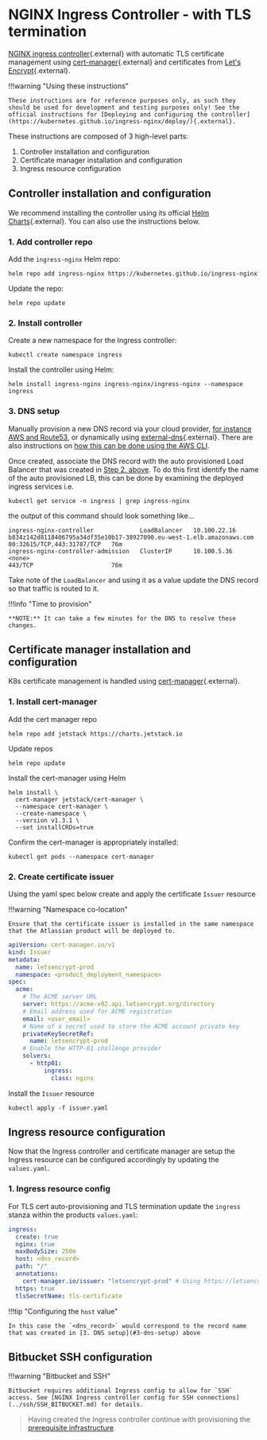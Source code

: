 # NGINX Ingress Controller - with TLS termination
[NGINX ingress controller](https://kubernetes.github.io/ingress-nginx/){.external} with automatic TLS certificate management using [cert-manager](https://cert-manager.io/docs/){.external} and certificates from [Let's Encrypt](https://letsencrypt.org/){.external}.

!!!warning "Using these instructions" 

    These instructions are for reference purposes only, as such they should be used for development and testing purposes only! See the official instructions for [Deploying and configuring the controller](https://kubernetes.github.io/ingress-nginx/deploy/){.external}.

These instructions are composed of 3 high-level parts:

1. Controller installation and configuration
2. Certificate manager installation and configuration
3. Ingress resource configuration

## Controller installation and configuration
We recommend installing the controller using its official [Helm Charts](https://github.com/kubernetes/ingress-nginx/tree/master/charts/ingress-nginx){.external}. You can also use the instructions below.

### 1. Add controller repo
Add the `ingress-nginx` Helm repo:
```shell
helm repo add ingress-nginx https://kubernetes.github.io/ingress-nginx
```
Update the repo:
```shell
helm repo update
```

### 2. Install controller
Create a new namespace for the Ingress controller:
```shell
kubectl create namespace ingress
```
Install the controller using Helm:
```shell
helm install ingress-nginx ingress-nginx/ingress-nginx --namespace ingress
```

### 3. DNS setup
Manually provision a new DNS record via your cloud provider, [for instance AWS and Route53](https://docs.aws.amazon.com/Route53/latest/DeveloperGuide/routing-to-elb-load-balancer.html), or dynamically using [external-dns](https://github.com/kubernetes-sigs/external-dns){.external}. There are also instructions on [how this can be done using the AWS CLI](DNS.md).

Once created, associate the DNS record with the auto provisioned Load Balancer that was created in [Step 2. above](#2-install-controller). To do this first identify the name of the auto provisioned LB, this can be done by examining the deployed ingress services i.e.
```shell
kubectl get service -n ingress | grep ingress-nginx
```
the output of this command should look something like...
```shell
ingress-nginx-controller             LoadBalancer   10.100.22.16    b834z142d8118406795a34df35e10b17-38927090.eu-west-1.elb.amazonaws.com   80:32615/TCP,443:31787/TCP   76m
ingress-nginx-controller-admission   ClusterIP      10.100.5.36     <none>                                                                  443/TCP                      76m
```
Take note of the `LoadBalancer` and using it as a value update the DNS record so that traffic is routed to it.

!!!info "Time to provision"

    **NOTE:** It can take a few minutes for the DNS to resolve these changes.

## Certificate manager installation and configuration
K8s certificate management is handled using [cert-manager](https://cert-manager.io/){.external}.

### 1. Install cert-manager
Add the cert manager repo
```shell
helm repo add jetstack https://charts.jetstack.io
```

Update repos
```shell
helm repo update
```

Install the cert-manager using Helm
```shell
helm install \
  cert-manager jetstack/cert-manager \
  --namespace cert-manager \
  --create-namespace \
  --version v1.3.1 \
  --set installCRDs=true
```

Confirm the cert-manager is appropriately installed:
```shell
kubectl get pods --namespace cert-manager
```

### 2. Create certificate issuer
Using the yaml spec below create and apply the certificate `Issuer` resource

!!!warning "Namespace co-location"

    Ensure that the certificate issuer is installed in the same namespace that the Atlassian product will be deployed to.

```yaml
apiVersion: cert-manager.io/v1
kind: Issuer
metadata:
  name: letsencrypt-prod
  namespace: <product_deployment_namespace>
spec:
  acme:
    # The ACME server URL
    server: https://acme-v02.api.letsencrypt.org/directory
    # Email address used for ACME registration
    email: <user_email>
    # Name of a secret used to store the ACME account private key
    privateKeySecretRef:
      name: letsencrypt-prod
    # Enable the HTTP-01 challenge provider
    solvers:
      - http01:
          ingress:
            class: nginx
```
Install the `Issuer` resource
```shell
kubectl apply -f issuer.yaml
```

## Ingress resource configuration
Now that the Ingress controller and certificate manager are setup the Ingress resource can be configured accordingly by updating the `values.yaml`.

### 1. Ingress resource config
For TLS cert auto-provisioning and TLS termination update the `ingress` stanza within the products `values.yaml`:
```yaml
ingress:
  create: true
  nginx: true
  maxBodySize: 250m
  host: <dns_record>
  path: "/"
  annotations:
    cert-manager.io/issuer: "letsencrypt-prod" # Using https://letsencrypt.org/
  https: true
  tlsSecretName: tls-certificate
```

!!!tip "Configuring the `host` value"

    In this case the `<dns_record>` would correspond to the record name that was created in [3. DNS setup](#3-dns-setup) above

## Bitbucket SSH configuration
!!!warning "Bitbucket and SSH" 

    Bitbucket requires additional Ingress config to allow for `SSH` access. See [NGINX Ingress controller config for SSH connections](../ssh/SSH_BITBUCKET.md) for details.

> Having created the Ingress controller continue with provisioning the [prerequisite infrastructure](../../userguide/PREREQUISITES.md).
